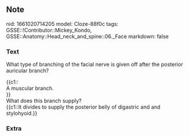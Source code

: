 ## Note
nid: 1661020714205
model: Cloze-88f0c
tags: GSSE::!Contributor::Mickey_Kondo, GSSE::Anatomy::Head_neck_and_spine::06._Face
markdown: false

### Text
What type of branching of the facial nerve is given off after the
posterior auricular branch?
<div>
  {{c1::
  <div>
    A muscular branch.
  </div>}}
</div>
<div>
  What does this branch supply?
</div>
<div>
  {{c1::It divides to supply the posterior belly of digastric and
  and stylohyoid.}}
</div>

### Extra

